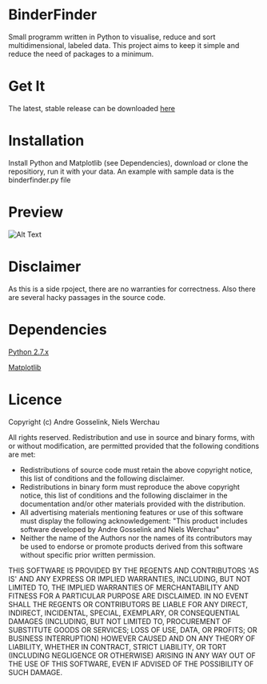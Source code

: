 # BinderFinder
Small programm written in Python to visualise, reduce and sort multidimensional, labeled data.
This project aims to keep it simple and reduce the need of packages to a minimum.

Get It
==============================
The latest, stable release can be downloaded [here](https://bitbucket.org/rikisa/binderfinder/get/release.zip)

Installation
==============================
Install Python and Matplotlib (see Dependencies), download or clone the repositiory, run it with your data. An example with sample data is the binderfinder.py file


Preview
==============================
![Alt Text](https://pictr.com/images/2017/05/10/Hn2lO.png "Preview")


Disclaimer
==============================
As this is a side rpoject, there are no warranties for correctness. Also there are several hacky passages in the source code.


Dependencies
==============================
[Python 2.7.x](https://www.python.org/downloads/)

[Matplotlib](https://matplotlib.org/users/installing.html)


Licence
==============================
Copyright (c) Andre Gosselink, Niels Werchau

All rights reserved. Redistribution and use in source and binary forms, with or without modification, are permitted provided that the following conditions are met:

* Redistributions of source code must retain the above copyright notice, this list of conditions and the following disclaimer.
* Redistributions in binary form must reproduce the above copyright notice, this list of conditions and the following disclaimer in the documentation and/or other materials provided with the distribution.
* All advertising materials mentioning features or use of this software must display the following acknowledgement: "This product includes software developed by Andre Gosselink and Niels Werchau"
* Neither the name of the Authors nor the names of its contributors may be used to endorse or promote products derived from this software without specific prior written permission.

THIS SOFTWARE IS PROVIDED BY THE REGENTS AND CONTRIBUTORS 'AS IS' AND ANY EXPRESS OR IMPLIED WARRANTIES, INCLUDING, BUT NOT LIMITED TO, THE IMPLIED WARRANTIES OF MERCHANTABILITY AND FITNESS FOR A PARTICULAR PURPOSE ARE DISCLAIMED. IN NO EVENT SHALL THE REGENTS OR CONTRIBUTORS BE LIABLE FOR ANY DIRECT, INDIRECT, INCIDENTAL, SPECIAL, EXEMPLARY, OR CONSEQUENTIAL DAMAGES (INCLUDING, BUT NOT LIMITED TO, PROCUREMENT OF SUBSTITUTE GOODS OR SERVICES; LOSS OF USE, DATA, OR PROFITS; OR BUSINESS INTERRUPTION) HOWEVER CAUSED AND ON ANY THEORY OF LIABILITY, WHETHER IN CONTRACT, STRICT LIABILITY, OR TORT (INCLUDING NEGLIGENCE OR OTHERWISE) ARISING IN ANY WAY OUT OF THE USE OF THIS SOFTWARE, EVEN IF ADVISED OF THE POSSIBILITY OF SUCH DAMAGE.

